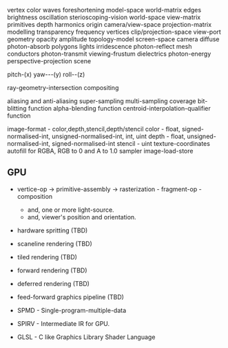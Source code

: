 vertex          color               waves               foreshortening              model-space             world-matrix
edges           brightness          oscillation         sterioscoping-vision        world-space             view-matrix
primitives      depth               harmonics           origin                      camera/view-space       projection-matrix
modelling       transparency        frequency           vertices                    clip/projection-space   view-port
geometry        opacity             amplitude           topology-model              screen-space
camera          diffuse             photon-absorb       polygons
lights          irridescence        photon-reflect      mesh
                conductors          photon-transmit     viewing-frustum
                dielectrics         photon-energy       perspective-projection
                                                        scene

pitch-(x)
yaw---(y)
roll--(z)


ray-geometry-intersection
compositing

aliasing and anti-aliasing
super-sampling
multi-sampling
coverage
bit-blitting function
alpha-blending function
centroid-interpolation-qualifier function

image-format - color,depth,stencil,depth/stencil
  color - float, signed-normalised-int, unsigned-normalised-int, int, uint
  depth - float, unsigned-normalised-int, signed-normalised-int
  stencil - uint
texture-coordinates
autofill for RGBA, RGB to 0 and A to 1.0
sampler
image-load-store


GPU
---

* vertice-op -> primitive-assembly -> rasterization - fragment-op - composition
  * and, one or more light-source.
  * and, viewer's position and orientation.

* hardware spritting (TBD)
* scaneline rendering (TBD)
* tiled rendering (TBD)
* forward rendering (TBD)
* deferred rendering (TBD)
* feed-forward graphics pipeline (TBD)
* SPMD - Single-program-multiple-data
* SPIRV - Intermediate IR for GPU.
* GLSL - C like Graphics Library Shader Language
